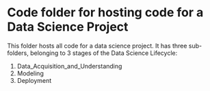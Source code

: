 # Code folder for hosting code for a Data Science Project

This folder hosts all code for a data science project. It has three sub-folders, belonging to 3 stages of the Data Science Lifecycle:

1. Data_Acquisition_and_Understanding
2. Modeling
3. Deployment